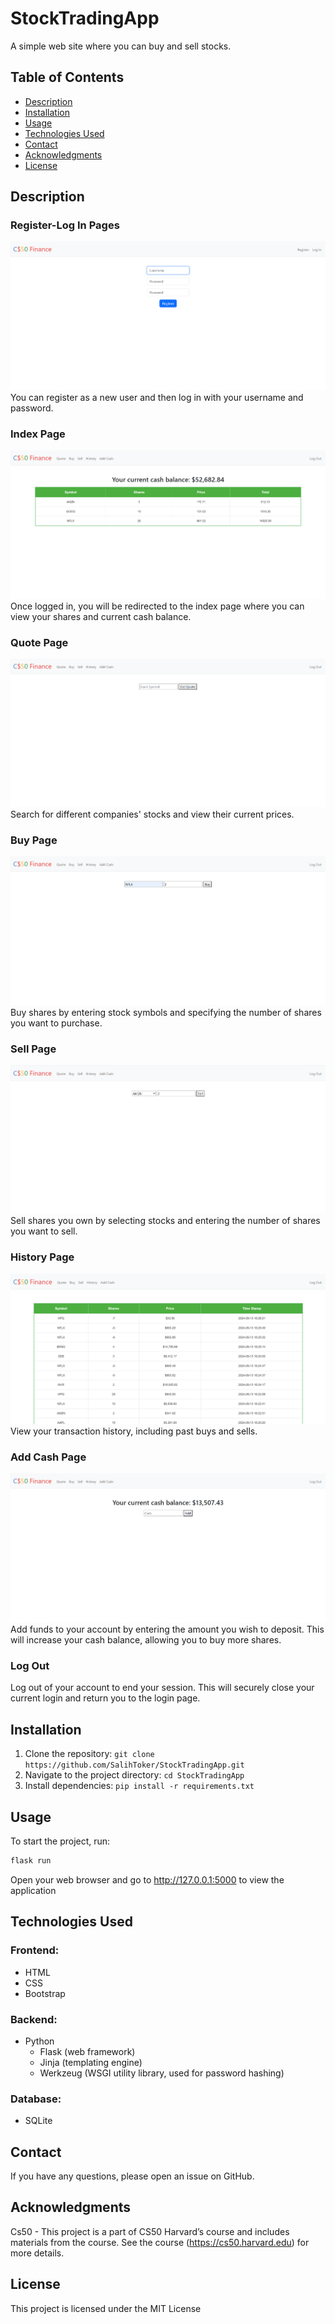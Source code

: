 # StockTradingApp

A simple web site where you can buy and sell stocks.

## Table of Contents
- [Description](#description)
- [Installation](#installation)
- [Usage](#usage)
- [Technologies Used](#Technologies_Used)
- [Contact](#contact)
- [Acknowledgments](#acknowledgments)
- [License](#license)


## Description

### Register-Log In Pages
![](Readme_Files/register.png)
You can register as a new user and then log in with your username and password.
### Index Page
![](Readme_Files/index.png)
Once logged in, you will be redirected to the index page where you can view your shares and current cash balance.
### Quote Page
![](Readme_Files/quote.png)
Search for different companies' stocks and view their current prices.
### Buy Page
![](Readme_Files/buy.png)
Buy shares by entering stock symbols and specifying the number of shares you want to purchase.
### Sell Page
![](Readme_Files/sell.png)
Sell shares you own by selecting stocks and entering the number of shares you want to sell.
### History Page
![](Readme_Files/history.png)
View your transaction history, including past buys and sells.
### Add Cash Page
![](Readme_Files/addcash.png)
Add funds to your account by entering the amount you wish to deposit. This will increase your cash balance, allowing you to buy more shares.
### Log Out
Log out of your account to end your session. This will securely close your current login and return you to the login page.

## Installation

1. Clone the repository: `git clone https://github.com/SalihToker/StockTradingApp.git`
2. Navigate to the project directory: `cd StockTradingApp`
3. Install dependencies: `pip install -r requirements.txt`

## Usage

To start the project, run:

```bash
flask run
```
Open your web browser and go to http://127.0.0.1:5000 to view the application

## Technologies Used

### Frontend:
- HTML
- CSS
- Bootstrap

### Backend:
- Python
  - Flask (web framework)
  - Jinja (templating engine)
  - Werkzeug (WSGI utility library, used for password hashing)

### Database:
- SQLite

## Contact
If you have any questions, please open an issue on GitHub.

## Acknowledgments
Cs50 - This project is a part of CS50 Harvard’s course and includes materials from the course. See the course (https://cs50.harvard.edu) for more details.

## License
This project is licensed under the MIT License


